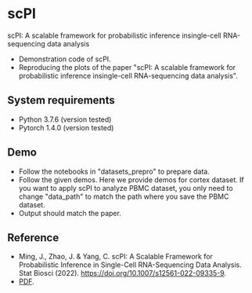 # scPI
scPI: A scalable framework for probabilistic inference insingle-cell RNA-sequencing data analysis
+ Demonstration code of scPI.
+ Reproducing the plots of the paper "scPI: A scalable framework for probabilistic inference insingle-cell RNA-sequencing data analysis".

## System requirements
+ Python 3.7.6 (version tested)
+ Pytorch 1.4.0 (version tested)

## Demo 
+ Follow the notebooks in "datasets_prepro" to prepare data.
+ Follow the given demos. Here we provide demos for cortex dataset. If you want to apply scPI to analyze PBMC dataset, you only need to change "data_path" to match the path where you save the PBMC dataset.
+ Output should match the paper.

## Reference
+ Ming, J., Zhao, J. & Yang, C. scPI: A Scalable Framework for Probabilistic Inference in Single-Cell RNA-Sequencing Data Analysis. Stat Biosci (2022). https://doi.org/10.1007/s12561-022-09335-9. 
+ [PDF](https://rdcu.be/cF7IV).


